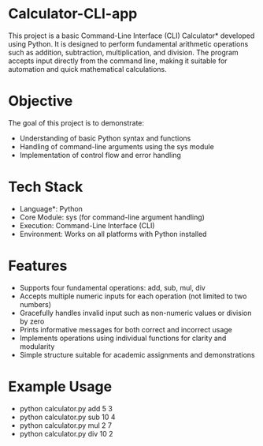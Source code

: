 # Calculator-CLI-app

This project is a basic Command-Line Interface (CLI) Calculator* developed using Python. It is designed to perform 
fundamental arithmetic operations such as addition, subtraction, multiplication, and division. The program accepts input
directly from the command line, making it suitable for automation and quick mathematical calculations.

# Objective

The goal of this project is to demonstrate:
- Understanding of basic Python syntax and functions
- Handling of command-line arguments using the sys module
- Implementation of control flow and error handling

# Tech Stack

- Language*: Python 
- Core Module: sys (for command-line argument handling)  
- Execution: Command-Line Interface (CLI)  
- Environment: Works on all platforms with Python installed  

# Features

- Supports four fundamental operations: add, sub, mul, div
- Accepts multiple numeric inputs for each operation (not limited to two numbers)
- Gracefully handles invalid input such as non-numeric values or division by zero
- Prints informative messages for both correct and incorrect usage
- Implements operations using individual functions for clarity and modularity
- Simple structure suitable for academic assignments and demonstrations

# Example Usage
- python calculator.py add 5 3
- python calculator.py sub 10 4
- python calculator.py mul 2 7
- python calculator.py div 10 2
